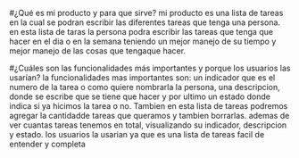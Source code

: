 #¿Qué es mi producto y para que sirve?
mi producto es una lista de tareas en la cual se podran escribir las diferentes tareas que tenga una persona. 
en esta lista de taras la persona podra escribir las tareas que tenga que hacer en el dia o en la semana teniendo un mejor manejo de su tiempo y mejor manejo de las cosas que tengaque hacer. 

#¿Cuáles son las funcionalidades más importantes y porque los usuarios las usarían?
la funcionalidades mas importantes son: 
un indicador que es el numero de la tarea o como quiere nombrarla la persona, 
una descripcion, donde se escribe que se tiene que hacer y por ultimo un estado donde indica si ya hicimos la tarea o no. 
Tambien en esta lista de tareas podremos agregar la cantidadde tareas que queramos y tambien borrarlas. ademas de ver cuantas tareas tenemos en total, visualizando su indicador, descripcion y estado. 
los usuarios la usarian ya que es una lista de tareas facil de entender y completa  